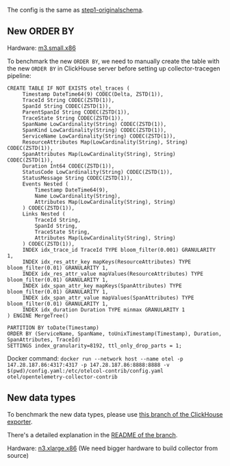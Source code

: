 The config is the same as [step1-originalschema](https://github.com/haanhvu/jaeger-clickhouse-benchmark/tree/main/setup/opentelemetry-collector/step1-originalschema).


## New ORDER BY

Hardware: [m3.small.x86](https://deploy.equinix.com/product/servers/m3-small/)

To benchmark the new `ORDER BY`, we need to manually create the table with the new `ORDER BY` in ClickHouse server before setting up collector-tracegen pipeline:
```
CREATE TABLE IF NOT EXISTS otel_traces (
     Timestamp DateTime64(9) CODEC(Delta, ZSTD(1)),
     TraceId String CODEC(ZSTD(1)),
     SpanId String CODEC(ZSTD(1)),
     ParentSpanId String CODEC(ZSTD(1)),
     TraceState String CODEC(ZSTD(1)),
     SpanName LowCardinality(String) CODEC(ZSTD(1)),
     SpanKind LowCardinality(String) CODEC(ZSTD(1)),
     ServiceName LowCardinality(String) CODEC(ZSTD(1)),
     ResourceAttributes Map(LowCardinality(String), String) CODEC(ZSTD(1)),
     SpanAttributes Map(LowCardinality(String), String) CODEC(ZSTD(1)),
     Duration Int64 CODEC(ZSTD(1)),
     StatusCode LowCardinality(String) CODEC(ZSTD(1)),
     StatusMessage String CODEC(ZSTD(1)),
     Events Nested (
         Timestamp DateTime64(9),
         Name LowCardinality(String),
         Attributes Map(LowCardinality(String), String)
     ) CODEC(ZSTD(1)),
     Links Nested (
         TraceId String,
         SpanId String,
         TraceState String,
         Attributes Map(LowCardinality(String), String)
     ) CODEC(ZSTD(1)),
     INDEX idx_trace_id TraceId TYPE bloom_filter(0.001) GRANULARITY 1,
     INDEX idx_res_attr_key mapKeys(ResourceAttributes) TYPE bloom_filter(0.01) GRANULARITY 1,
     INDEX idx_res_attr_value mapValues(ResourceAttributes) TYPE bloom_filter(0.01) GRANULARITY 1,
     INDEX idx_span_attr_key mapKeys(SpanAttributes) TYPE bloom_filter(0.01) GRANULARITY 1,
     INDEX idx_span_attr_value mapValues(SpanAttributes) TYPE bloom_filter(0.01) GRANULARITY 1,
     INDEX idx_duration Duration TYPE minmax GRANULARITY 1
) ENGINE MergeTree()

PARTITION BY toDate(Timestamp)
ORDER BY (ServiceName, SpanName, toUnixTimestamp(Timestamp), Duration, SpanAttributes, TraceId)
SETTINGS index_granularity=8192, ttl_only_drop_parts = 1;
```

Docker command: `docker run --network host --name otel -p 147.28.187.86:4317:4317 -p 147.28.187.86:8888:8888 -v $(pwd)/config.yaml:/etc/otelcol-contrib/config.yaml otel/opentelemetry-collector-contrib`


## New data types

To benchmark the new data types, please use [this branch of the ClickHouse exporter](https://github.com/haanhvu/opentelemetry-collector-contrib).

There's a detailed explanation in the [README of the branch](https://github.com/haanhvu/opentelemetry-collector-contrib/blob/newtypes/exporter/clickhouseexporter/README.md).

Hardware: [n3.xlarge.x86](https://deploy.equinix.com/product/servers/n3-xlarge/) (We need bigger hardware to build collector from source)
